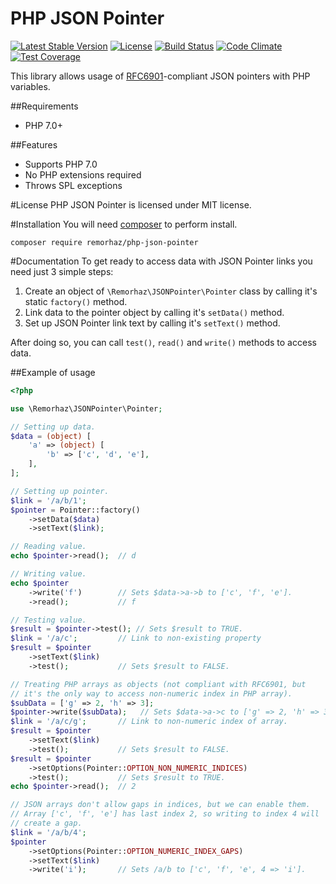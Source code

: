 # PHP JSON Pointer

[![Latest Stable Version](https://poser.pugx.org/remorhaz/php-json-pointer/v/stable)](https://packagist.org/packages/remorhaz/php-json-pointer)
[![License](https://poser.pugx.org/remorhaz/php-json-pointer/license)](https://packagist.org/packages/remorhaz/php-json-pointer)
[![Build Status](https://travis-ci.org/remorhaz/php-json-pointer.svg?branch=master)](https://travis-ci.org/remorhaz/php-json-pointer)
[![Code Climate](https://codeclimate.com/github/remorhaz/php-json-pointer/badges/gpa.svg)](https://codeclimate.com/github/remorhaz/php-json-pointer)
[![Test Coverage](https://codeclimate.com/github/remorhaz/php-json-pointer/badges/coverage.svg)](https://codeclimate.com/github/remorhaz/php-json-pointer/coverage)

This library allows usage of [RFC6901](https://tools.ietf.org/html/rfc6901)-compliant JSON pointers with PHP variables.

##Requirements
* PHP 7.0+

##Features
* Supports PHP 7.0
* No PHP extensions required
* Throws SPL exceptions

#License
PHP JSON Pointer is licensed under MIT license.

#Installation
You will need [composer](https://getcomposer.org) to perform install.
```
composer require remorhaz/php-json-pointer
```

#Documentation
To get ready to access data with JSON Pointer links you need just 3 simple steps:

1. Create an object of `\Remorhaz\JSONPointer\Pointer` class by calling it's static `factory()` method.
2. Link data to the pointer object by calling it's `setData()` method.
3. Set up JSON Pointer link text by calling it's `setText()` method.

After doing so, you can call `test()`, `read()` and `write()` methods to access data.

##Example of usage
```php
<?php

use \Remorhaz\JSONPointer\Pointer;

// Setting up data.
$data = (object) [
    'a' => (object) [
        'b' => ['c', 'd', 'e'],
    ],
];

// Setting up pointer.
$link = '/a/b/1';
$pointer = Pointer::factory()
    ->setData($data)
    ->setText($link);

// Reading value.
echo $pointer->read();  // d

// Writing value.
echo $pointer
    ->write('f')        // Sets $data->a->b to ['c', 'f', 'e'].
    ->read();           // f

// Testing value.
$result = $pointer->test(); // Sets $result to TRUE.
$link = '/a/c';         // Link to non-existing property
$result = $pointer
    ->setText($link)
    ->test();           // Sets $result to FALSE.

// Treating PHP arrays as objects (not compliant with RFC6901, but
// it's the only way to access non-numeric index in PHP array).
$subData = ['g' => 2, 'h' => 3];
$pointer->write($subData);   // Sets $data->a->c to ['g' => 2, 'h' => 3].
$link = '/a/c/g';       // Link to non-numeric index of array.
$result = $pointer
    ->setText($link)
    ->test();           // Sets $result to FALSE.
$result = $pointer
    ->setOptions(Pointer::OPTION_NON_NUMERIC_INDICES)
    ->test();           // Sets $result to TRUE.
echo $pointer->read();  // 2

// JSON arrays don't allow gaps in indices, but we can enable them.
// Array ['c', 'f', 'e'] has last index 2, so writing to index 4 will
// create a gap.
$link = '/a/b/4';
$pointer
    ->setOptions(Pointer::OPTION_NUMERIC_INDEX_GAPS)
    ->setText($link)
    ->write('i');       // Sets /a/b to ['c', 'f', 'e', 4 => 'i'].
```
